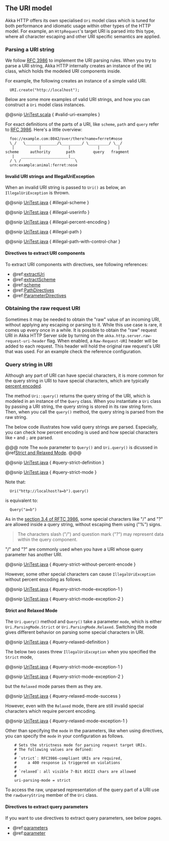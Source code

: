 ## The URI model

Akka HTTP offers its own specialised `Uri` model class which is tuned for both performance and idiomatic usage within
other types of the HTTP model. For example, an `HttpRequest`'s target URI is parsed into this type, where all character
escaping and other URI specific semantics are applied.

### Parsing a URI string

We follow [RFC 3986](http://tools.ietf.org/html/rfc3986#section-1.1.2) to implement the URI parsing rules.
When you try to parse a URI string, Akka HTTP internally creates an instance of the `URI` class, which holds the modeled URI components inside.

For example, the following creates an instance of a simple valid URI.

```
  URI.create("http://localhost");
```

Below are some more examples of valid URI strings, and how you can construct a `Uri` model class instances.

@@snip [UriTest.scala](../../../../../../../akka-http-core/src/test/java/akka/http/javadsl/model/UriTest.java) { #valid-uri-examples }

For exact definitions of the parts of a URI, like `scheme`, `path` and `query` refer to [RFC 3986](http://tools.ietf.org/html/rfc3986#section-1.1.2).
Here's a little overview:

```
  foo://example.com:8042/over/there?name=ferret#nose
  \_/   \______________/\_________/ \_________/ \__/
   |           |            |            |        |
scheme     authority       path        query   fragment
   |   _____________________|__
  / \ /                        \
  urn:example:animal:ferret:nose
```

#### Invalid URI strings and IllegalUriException

When an invalid URI string is passed to `Uri()` as below, an `IllegalUriException` is thrown.

@@snip [UriTest.java](../../../../../../../akka-http-core/src/test/java/akka/http/javadsl/model/UriTest.java) { #illegal-scheme }

@@snip [UriTest.java](../../../../../../../akka-http-core/src/test/java/akka/http/javadsl/model/UriTest.java) { #illegal-userinfo }

@@snip [UriTest.java](../../../../../../../akka-http-core/src/test/java/akka/http/javadsl/model/UriTest.java) { #illegal-percent-encoding }

@@snip [UriTest.java](../../../../../../../akka-http-core/src/test/java/akka/http/javadsl/model/UriTest.java) { #illegal-path }

@@snip [UriTest.java](../../../../../../../akka-http-core/src/test/java/akka/http/javadsl/model/UriTest.java) { #illegal-path-with-control-char }

#### Directives to extract URI components

To extract URI components with directives, see following references:

* @ref:[extractUri](../routing-dsl/directives/basic-directives/extractUri.md)
* @ref:[extractScheme](../routing-dsl/directives/scheme-directives/extractScheme.md)
* @ref:[scheme](../routing-dsl/directives/scheme-directives/scheme.md)
* @ref:[PathDirectives](../routing-dsl/directives/path-directives/index.md)
* @ref:[ParameterDirectives](../routing-dsl/directives/parameter-directives/index.md)

### Obtaining the raw request URI

Sometimes it may be needed to obtain the "raw" value of an incoming URI, without applying any escaping or parsing to it.
While this use case is rare, it comes up every once in a while. It is possible to obtain the "raw" request URI in Akka
HTTP Server side by turning on the `akka.http.server.raw-request-uri-header` flag.
When enabled, a `Raw-Request-URI` header will be added to each request. This header will hold the original raw request's
URI that was used. For an example check the reference configuration.

### Query string in URI

Although any part of URI can have special characters, it is more common for the query string in URI to have special characters,
which are typically [percent encoded](https://en.wikipedia.org/wiki/Percent-encoding).

The method `Uri::query()` returns the query string of the URI, which is modeled in an instance of the `Query` class.
When you instantiate a `Uri` class by passing a URI string, the query string is stored in its raw string form.
Then, when you call the `query()` method, the query string is parsed from the raw string.

The below code illustrates how valid query strings are parsed.
Especially, you can check how percent encoding is used and how special characters like `+` and `;` are parsed.

@@@ note
The `mode` parameter to `Query()` and `Uri.query()` is dicussed in @ref[Strict and Relaxed Mode](#strict-and-relaxed-mode).
@@@

@@snip [UriTest.java](../../../../../../../akka-http-core/src/test/java/akka/http/javadsl/model/UriTest.java) { #query-strict-definition }

@@snip [UriTest.java](../../../../../../../akka-http-core/src/test/java/akka/http/javadsl/model/UriTest.java) { #query-strict-mode }

Note that:

```
  Uri("http://localhost?a=b").query()
```

is equivalent to:

```
  Query("a=b")
```

As in the [section 3.4 of RFTC 3986](http://tools.ietf.org/html/rfc3986#section-3.4),
some special characters like "/" and "?" are allowed inside a query string, without escaping them using ("%") signs.

> The characters slash ("/") and question mark ("?") may represent data within the query component.

"/" and "?" are commonly used when you have a URI whose query parameter has another URI.

@@snip [UriTest.java](../../../../../../../akka-http-core/src/test/java/akka/http/javadsl/model/UriTest.java) { #query-strict-without-percent-encode }

However, some other special characters can cause `IllegalUriException` without percent encoding as follows.

@@snip [UriTest.java](../../../../../../../akka-http-core/src/test/java/akka/http/javadsl/model/UriTest.java) { #query-strict-mode-exception-1 }

@@snip [UriTest.java](../../../../../../../akka-http-core/src/test/java/akka/http/javadsl/model/UriTest.java) { #query-strict-mode-exception-2 }

#### Strict and Relaxed Mode

The `Uri.query()` method and `Query()` take a parameter `mode`, which is either `Uri.ParsingMode.Strict` or `Uri.ParsingMode.Relaxed`.
Switching the mode gives different behavior on parsing some special characters in URI.

@@snip [UriTest.java](../../../../../../../akka-http-core/src/test/java/akka/http/javadsl/model/UriTest.java) { #query-relaxed-definition }

The below two cases threw `IllegalUriException` when you specified the `Strict` mode,

@@snip [UriTest.java](../../../../../../../akka-http-core/src/test/java/akka/http/javadsl/model/UriTest.java) { #query-strict-mode-exception-1 }

@@snip [UriTest.java](../../../../../../../akka-http-core/src/test/java/akka/http/javadsl/model/UriTest.java) { #query-strict-mode-exception-2 }

but the `Relaxed` mode parses them as they are.

@@snip [UriTest.java](../../../../../../../akka-http-core/src/test/java/akka/http/javadsl/model/UriTest.java) { #query-relaxed-mode-success }

However, even with the `Relaxed` mode, there are still invalid special characters which require percent encoding.

@@snip [UriTest.java](../../../../../../../akka-http-core/src/test/java/akka/http/javadsl/model/UriTest.java) { #query-relaxed-mode-exception-1 }

Other than specifying the `mode` in the parameters, like when using directives, you can specify the `mode` in your configuration as follows.

```
    # Sets the strictness mode for parsing request target URIs.
    # The following values are defined:
    #
    # `strict`: RFC3986-compliant URIs are required,
    #     a 400 response is triggered on violations
    #
    # `relaxed`: all visible 7-Bit ASCII chars are allowed
    #
    uri-parsing-mode = strict
```

To access the raw, unparsed representation of the query part of a URI use the `rawQueryString` member of the `Uri` class.

#### Directives to extract query parameters

If you want to use directives to extract query parameters, see below pages.

* @ref:[parameters](../routing-dsl/directives/parameter-directives/parameters.md)
* @ref:[parameter](../routing-dsl/directives/parameter-directives/parameter.md)
